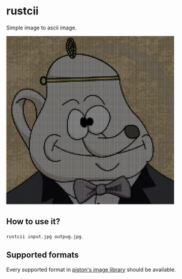 # rustcii
Simple image to ascii image.

<img src="https://github.com/DrPandemic/rustcii/blob/master/examples/imateapot.jpg" width="450">

## How to use it?
`rustcii input.jpg outpug.jpg`.

## Supported formats
Every supported format in [piston's image library](https://github.com/PistonDevelopers/image#21-supported-image-formats) should be available.

